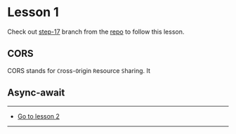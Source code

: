 # Lesson 1 

Check out [step-17](https://github.com/javascript-repositories/javascript-1-lesson-code/tree/step-17) branch from the [repo](https://github.com/javascript-repositories/javascript-1-lesson-code) to follow this lesson.

## CORS

CORS stands for `C`ross-`O`rigin `R`esource `S`haring. It 





## Async-await


---
- [Go to lesson 2](2) 
---